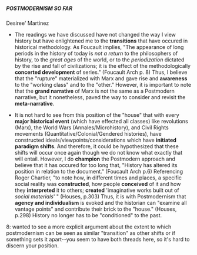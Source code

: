 ##### POSTMODERNISM SO FAR
Desiree' Martinez

- The readings we have discussed have not changed the way I view history but have enlightened me to the **transitions** that have occured in historical methodology. As Foucault implies, "The appearance of long periods in the history of today is _not a return_ to the philosophers of history, to the _great ages_ of the world, or to the _periodization_ dictated by the rise and fall of civilizations; it is the effect of the methodologically **concerted development** of series." (Foucault Arch p. 8) Thus, I believe that the "rupture" materialized with Marx and gave rise and **awareness** to the "working class" and to the "other." However, it is important to note that the **grand narrative** of Marx is not the same as a Postmodern narrative, but it nonetheless, paved the way to consider and revisit the **meta-narrative**. 

- It is not hard to see from this position of the "house" that with every **major historical event** (which have effected all classes) like revolutions (Marx), the World Wars (Annales/Microhistory), and Civil Rights movements (Quantitative/Colonial/Gendered histories), have constructed ideals/viewpoints/considerations which have **initiated paradigm shifts**. And therefore, it could be hypothesized that these shifts will occur once again though we do not know what exactly that will entail. However, I do **champion** the Postmodern approach and believe that it has occured for too long that, "History has altered its position in relation to the document." (Foucault Arch p.6) Referencing Roger Chartier, "to note how, in different times and places, a specific social reality was **constructed**, how people **conceived** of it and how they **interpreted** it to others; **created** 'imaginative works built out of _social materials_' " (Houses, p.303) Thus, it is with Postmodernism that **agency and individualism** is evoked and the historian can "examine all vantage points" and contribute their brick to the "house." (Houses, p.298) History no longer has to be "conditioned" to the past.

8: wanted to see a more explicit argument about the extent to which postmodernism can be seen as similar "transition" as other shifts or if something sets it apart--you seem to have both threads here, so it's hard to discern your position.




 




  
